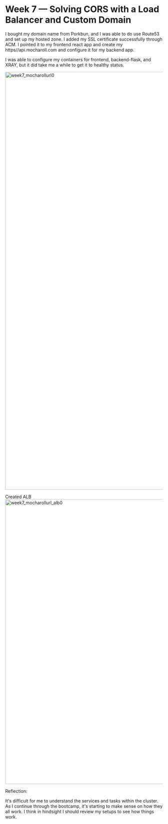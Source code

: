 # Week 7 — Solving CORS with a Load Balancer and Custom Domain

I bought my domain name from Porkbun, and I was able to do use Route53 and set up my hosted zone. I added my SSL certificate successfully through ACM.
I pointed it to my frontend react app and create my https//api.mocharoll.com and configure it for my backend app. 

I was able to configure my containers for frontend, backend-flask, and XRAY, but it did take me a while to get it to healthy status.

<img width="1331" alt="week7_mocharollurl0" src="https://github.com/sblasa/aws-bootcamp-cruddur-2023/assets/20133223/38ab519f-3f42-40d6-ab70-34990dfefef9">

Created ALB
<img width="907" alt="week7_mocharollurl_alb0" src="https://github.com/sblasa/aws-bootcamp-cruddur-2023/assets/20133223/871e8e44-d6ec-4c2c-a3fd-3558e12a6891">

Reflection:

It's difficult for me to understand the services and tasks within the cluster. As I continue through the bootcamp, it's starting to make sense on how they all work. I think in hindsight I should review my setups to see how things work.
